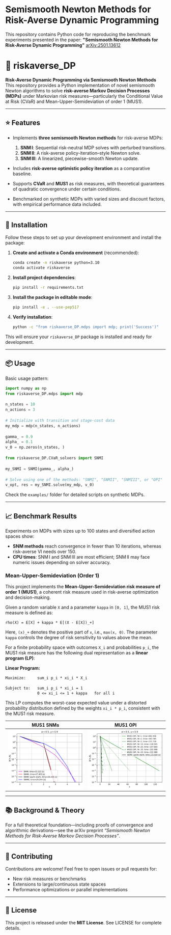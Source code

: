 # Semismooth Newton Methods for Risk-Averse Dynamic Programming

This repository contains Python code for reproducing the benchmark experiments presented in the paper:
**"Semismooth Newton Methods for Risk-Averse Dynamic Programming"**  [arXiv:2501.13612](https://arxiv.org/abs/2501.13612)

# 🧠 riskaverse\_DP

**Risk-Averse Dynamic Programming via Semismooth Newton Methods**
This repository provides a Python implementation of novel semismooth Newton algorithms to solve **risk-averse Markov Decision Processes (MDPs)** under Markovian risk measures—particularly the Conditional Value at Risk (CVaR) and Mean-Upper-Semideviation of order 1 (MUS1).

---

## ⭐ Features

* Implements **three semismooth Newton methods** for risk-averse MDPs:

  1. **SNM I**: Sequential risk-neutral MDP solves with perturbed transitions.
  2. **SNM II**: A risk-averse policy-iteration–style Newton solve.
  3. **SNM III**: A linearized, piecewise-smooth Newton update.
* Includes **risk-averse optimistic policy iteration** as a comparative baseline.
* Supports **CVaR** and **MUS1** as risk measures, with theoretical guarantees of quadratic convergence under certain conditions.
* Benchmarked on synthetic MDPs with varied sizes and discount factors, with empirical performance data included.

---

## 🚀 Installation

Follow these steps to set up your development environment and install the package:

1. **Create and activate a Conda environment** (recommended):

   ```bash
   conda create -n riskaverse python=3.10
   conda activate riskaverse
   ```

2. **Install project dependencies**:

   ```bash
   pip install -r requirements.txt
   ```

3. **Install the package in editable mode**:

   ```bash
   pip install -e . --use-pep517
   ```

4. **Verify installation**:

   ```bash
   python -c "from riskaverse_DP.mdps import mdp; print('Success')"
   ```

This will ensure your `riskaverse_DP` package is installed and ready for development.

---

## 📦 Usage

Basic usage pattern:

```python
import numpy as np
from riskaverse_DP.mdps import mdp

n_states = 10
n_actions = 3

# Initialize with transition and stage-cost data
my_mdp = mdp(n_states, n_actions)

gamma_ = 0.9
alpha_ = 0.1
v_0 = np.zeros(n_states, )

from riskaverse_DP.CVaR_solvers import SNMI

my_SNMI = SNMI(gamma_, alpha_)

# Solve using one of the methods: "SNMI", "SNMII", "SNMIII", or "OPI"
v_opt, res = my_SNMI.solve(my_mdp, v_0)
```

Check the `examples/` folder for detailed scripts on synthetic MDPs.

---

## 📈 Benchmark Results

Experiments on MDPs with sizes up to 100 states and diversified action spaces show:

* **SNM methods** reach convergence in fewer than 10 iterations, whereas risk-averse VI needs over 150.
* **CPU times**: SNM I and SNM III are most efficient; SNM II may face numeric issues depending on solver accuracy.

### Mean-Upper-Semideviation (Order 1)

This project implements the **Mean-Upper-Semideviation risk measure of order 1 (MUS1)**, a coherent risk measure used in risk-averse optimization and decision-making.

Given a random variable `X` and a parameter `kappa` in `[0, 1]`, the MUS1 risk measure is defined as:

    rho(X) = E[X] + kappa * E[(X - E[X])_+]

Here, `(x)_+` denotes the positive part of `x`, i.e., `max(x, 0)`. The parameter `kappa` controls the degree of risk sensitivity to values above the mean.

For a finite probability space with outcomes `X_i` and probabilities `p_i`, the MUS1 risk measure has the following dual representation as a **linear program (LP)**:

**Linear Program:**

    Maximize:     sum_i p_i * xi_i * X_i

    Subject to:   sum_i p_i * xi_i = 1
                  0 <= xi_i <= 1 + kappa   for all i

This LP computes the worst-case expected value under a distorted probability distribution defined by the weights `xi_i * p_i`, consistent with the MUS1 risk measure.

| **MUS1 SNMs** | **MUS1 OPI** |
|:-------------:|:------------:|
| ![MUS1 SNMs](/examples/MUS1-SNMs_100_10_0.9_0.5.png) | ![MUS1 OPI](/examples/MUS1-OPI_100_10_0.9_0.5.png) |

---

## 📚 Background & Theory

For a full theoretical foundation—including proofs of convergence and algorithmic derivations—see the arXiv preprint *“Semismooth Newton Methods for Risk-Averse Markov Decision Processes”*.

---

## 🤝 Contributing

Contributions are welcome! Feel free to open issues or pull requests for:

* New risk measures or benchmarks
* Extensions to large/continuous state spaces
* Performance optimizations or parallel implementations

---

## 📄 License

This project is released under the **MIT License**. See LICENSE for complete details.

